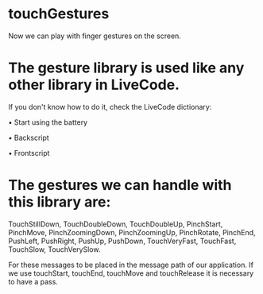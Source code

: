 # touchGestures
 Now we can play with finger gestures on the screen.

# The gesture library is used like any other library in LiveCode.

If you don't know how to do it, check the LiveCode dictionary:

• Start using the battery

• Backscript

• Frontscript

# The gestures we can handle with this library are:
TouchStillDown, TouchDoubleDown, TouchDoubleUp, PinchStart, PinchMove, PinchZoomingDown, PinchZoomingUp, PinchRotate, PinchEnd, PushLeft, PushRight, PushUp, PushDown, TouchVeryFast, TouchFast, TouchSlow, TouchVerySlow.

For these messages to be placed in the message path of our application. If we use touchStart, touchEnd, touchMove and touchRelease it is necessary to have a pass.
